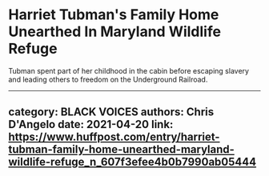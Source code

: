# Harriet Tubman's Family Home Unearthed In Maryland Wildlife Refuge

Tubman spent part of her childhood in the cabin before escaping slavery and leading others to freedom on the Underground Railroad.

---
category: BLACK VOICES
authors: Chris D'Angelo
date: 2021-04-20
link: https://www.huffpost.com/entry/harriet-tubman-family-home-unearthed-maryland-wildlife-refuge_n_607f3efee4b0b7990ab05444
---
